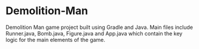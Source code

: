 # Demolition-Man
Demolition Man game project built using Gradle and Java. Main files include Runner.java, Bomb.java, Figure.java and App.java which contain the key logic for the main elements of the game.
